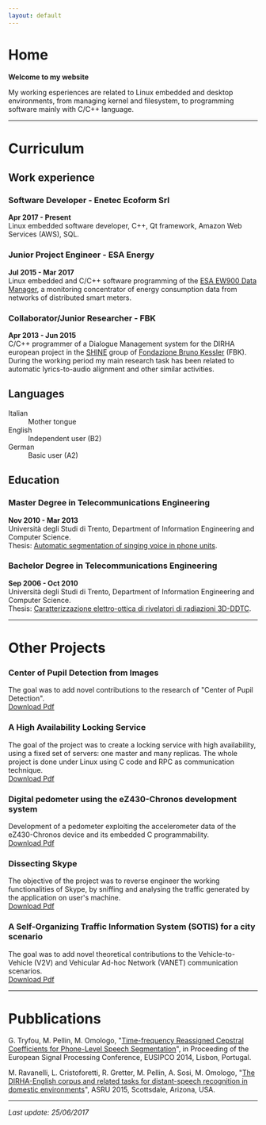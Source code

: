 ```yaml
---
layout: default
---
```


# [](#home)Home

**Welcome to my website**

My working esperiences are related to Linux embedded and desktop environments, from managing kernel and filesystem, to programming software mainly with C/C++ language.

* * *

# [](#curriculum)Curriculum

## [](#work_experience)Work experience

### Software Developer - Enetec Ecoform Srl
**Apr 2017 - Present**  
Linux embedded software developer, C++, Qt framework, Amazon Web Services (AWS), SQL.

### Junior Project Engineer - ESA Energy
**Jul 2015 - Mar 2017**  
Linux embedded and C/C++ software programming of the [ESA EW900 Data Manager](https://www.esa-automation.com/en/products/smart-meter/ew900/), a monitoring concentrator of energy consumption data from networks of distributed smart meters.

### Collaborator/Junior Researcher - FBK
**Apr 2013 - Jun 2015**  
C/C++ programmer of a Dialogue Management system for the DIRHA european project in the [SHINE](http://shine.fbk.eu/) group of [Fondazione Bruno Kessler](http://www.fbk.eu/) (FBK). During the working period my main research task has been related to automatic lyrics-to-audio alignment and other similar activities.

## [](#languages)Languages

<dl>
<dt>Italian</dt>
<dd>Mother tongue</dd>
<dt>English</dt>
<dd>Independent user (B2)</dd>
<dt>German</dt>
<dd>Basic user (A2)</dd>
</dl>

## [](#education)Education

### Master Degree in Telecommunications Engineering
**Nov 2010 - Mar 2013**  
Università degli Studi di Trento, Department of Information Engineering and Computer Science. <br />
Thesis: [Automatic segmentation of singing voice in phone units](http://www5.unitn.it/Biblioteca/it/Web/RichiestaConsultazioneTesi/351817).

### Bachelor Degree in Telecommunications Engineering
**Sep 2006 - Oct 2010**  
Università degli Studi di Trento, Department of Information Engineering and Computer Science. <br />
Thesis: [Caratterizzazione elettro-ottica di rivelatori di radiazioni 3D-DDTC](http://www.infn.it/thesis/PDF/getfile.php?filename=5003-Pellin-triennale.pdf).

* * *

# [](#projects)Other Projects

### Center of Pupil Detection from Images
The goal was to add novel contributions to the research of "Center of Pupil Detection".  
[Download Pdf](http://docs.wixstatic.com/ugd/3db9ba_074e16bbef0d40b7aeb86edf5e0ece5d.pdf)

### A High Availability Locking Service
The goal of the project was to create a locking service with high availability, using a fixed set of servers: one master and many replicas. The whole project is done under Linux using C code and RPC as communication technique.  
[Download Pdf](http://docs.wixstatic.com/ugd/3db9ba_ce25597a55f74cc49a795f8bb07f6265.pdf)

### Digital pedometer using the eZ430-Chronos development system
Development of a pedometer exploiting the accelerometer data of the eZ430-Chronos device and its embedded C programmability.  
[Download Pdf](http://docs.wixstatic.com/ugd/3db9ba_02d21e071ef640fb990e50f8a35560a4.pdf)

### Dissecting Skype
The objective of the project was to reverse engineer the working functionalities of Skype, by sniffing and analysing the traffic generated by the application on user's machine.  
[Download Pdf](http://docs.wixstatic.com/ugd/3db9ba_35b7a491f8b14d809dc259a8d4ebbea5.pdf)

### A Self-Organizing Traffic Information System (SOTIS) for a city scenario
The goal was to add novel theoretical contributions to the Vehicle-to-Vehicle (V2V) and Vehicular Ad-hoc Network (VANET) communication scenarios.  
[Download Pdf](http://docs.wixstatic.com/ugd/3db9ba_1979971f3b21448db8f8f623d0bb6425.pdf)

* * *

# [](#pubblications)Pubblications

G. Tryfou, M. Pellin, M. Omologo, "[Time-frequency Reassigned Cepstral Coefficients for Phone-Level Speech Segmentation](http://www.eurasip.org/Proceedings/Eusipco/Eusipco2014/HTML/papers/1569923161.pdf)", in Proceeding of the European Signal Processing Conference, EUSIPCO 2014, Lisbon, Portugal.

M. Ravanelli, L. Cristoforetti, R. Gretter, M. Pellin, A. Sosi, M. Omologo, "[The DIRHA-English corpus and related tasks for distant-speech recognition in domestic environments](http://ieeexplore.ieee.org/document/7404805/)", ASRU 2015, Scottsdale, Arizona, USA.

* * *

_Last update: 25/06/2017_
